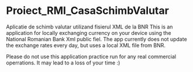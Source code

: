 # Proiect_RMI_CasaSchimbValutar
Aplicatie de schimb valutar utilizand fisierul XML de la BNR
This is an application for locally exchanging currency on your device using the National Romanian Bank Xml public fiel. 
The app currently does not update the exchange rates every day, but uses a local XML file from BNR.

Please do not use this application practice run for any real commercial operrations. It may lead to a loss of your time :)
